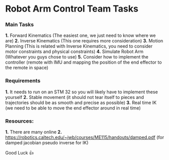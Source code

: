 # Robot Arm Control Team Tasks

### Main Tasks

**1.** Forward Kinematics (The easiest one, we just need to know where we are)
**2.** Inverse Kinematics (This one requires more consideration)
**3.** Motion Planning (This is related with Inverse Kinematics, you need to consider motor constraints and physical constraints)
**4.** Simulate Robot Arm (Whatever you guys chose to use)
**5.** Consider how to implement the controller (remote with IMU and mapping the position of the end effector to the remote in space)

### Requirements

**1.** It needs to run on an STM 32 so you will likely have to implement these yourself
**2.** Stable movement (it should not tear itself to pieces and trajectories should be as smooth and precise as possible)
**3.** Real time IK (we need to be able to move the end effector around in real time)

### Resources:
**1.** There are many online
**2.** https://robotics.caltech.edu/~jwb/courses/ME115/handouts/damped.pdf (for damped jacobian pseudo inverse for IK)

Good Luck 👍
